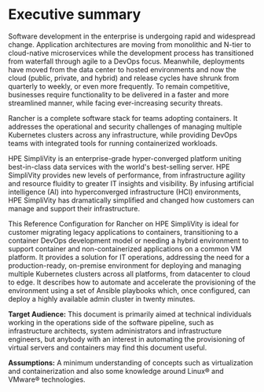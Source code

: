 # Executive summary

Software development in the enterprise is undergoing rapid and widespread change. Application architectures are moving
from monolithic and N-tier to cloud-native microservices while the development process has transitioned from waterfall
through agile to a DevOps focus. Meanwhile, deployments have moved from the data center to hosted environments
and now the cloud (public, private, and hybrid) and release cycles have shrunk from quarterly to weekly,
or even more frequently. To remain competitive, businesses require functionality to be delivered in a faster
and more streamlined manner, while facing ever-increasing security threats.

Rancher is a complete software stack for teams adopting containers. It addresses the operational and security challenges
of managing multiple Kubernetes clusters across any infrastructure, while providing DevOps teams with integrated tools
for running containerized workloads.

HPE SimpliVity is an enterprise-grade hyper-converged platform uniting best-in-class data services with the world's best-selling server. HPE SimpliVity provides new levels of performance, from infrastructure agility and resource fluidity to greater IT insights and visibility. By infusing artificial intelligence (AI) into hyperconverged infrastructure (HCI) environments, HPE SimpliVity has dramatically simplified and changed how customers can manage and support their infrastructure.

This Reference Configuration for Rancher on HPE SimpliVity is ideal for customer migrating legacy applications to
containers, transitioning to a container DevOps development model or needing a hybrid environment to support container and
non-containerized applications on a common VM platform. It provides a solution for IT operations, addressing the need for a
production-ready, on-premise environment for deploying and managing multiple Kubernetes clusters across all platforms, from
datacenter to cloud to edge. It describes how to automate and accelerate the provisioning of the environment using a set of
Ansible playbooks which, once configured, can deploy a highly available admin cluster in twenty minutes.


**Target Audience:** This document is primarily aimed at technical individuals working in the operations side of
the software pipeline, such as infrastructure architects, system administrators and infrastructure engineers, but
anybody with an interest in automating the provisioning of virtual servers and containers may find this document
useful.

**Assumptions:** A minimum understanding of concepts such as virtualization and
containerization and also some knowledge around Linux® and VMware® technologies.
